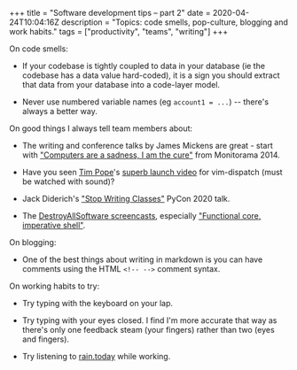 +++
title = "Software development tips – part 2"
date = 2020-04-24T10:04:16Z
description = "Topics: code smells, pop-culture, blogging and work habits."
tags = ["productivity", "teams", "writing"]
+++

On code smells:

- If your codebase is tightly coupled to data in your database (ie the codebase
  has a data value hard-coded), it is a sign you should extract that data from
  your database into a code-layer model.

- Never use numbered variable names (eg `account1 = ...`) -- there's always a better way.

On good things I always tell team members about:

- The writing and conference talks by James Mickens are great - start with ["Computers are a sadness, I am the cure"](https://vimeo.com/95066828) 
  from Monitorama 2014.

- Have you seen [Tim Pope](https://twitter.com/tpope)'s [superb launch video](https://vimeo.com/63116209) for vim-dispatch (must be watched with sound)?

- Jack Diderich's ["Stop Writing Classes"](https://www.youtube.com/watch?v=o9pEzgHorH0) PyCon 2020 talk.

- The [DestroyAllSoftware screencasts](https://www.destroyallsoftware.com/screencasts), especially ["Functional core, imperative shell"](https://www.destroyallsoftware.com/screencasts/catalog/functional-core-imperative-shell).

On blogging:

- One of the best things about writing in markdown is you can have comments
  using the HTML `<!-- -->` comment syntax.

On working habits to try:

- Try typing with the keyboard on your lap.

- Try typing with your eyes closed. I find I'm more accurate that way
  as there's only one feedback steam (your fingers) rather than
  two (eyes and fingers).

- Try listening to [rain.today](https://rain.today) while working.

<!--
Look there's one here!
-->



